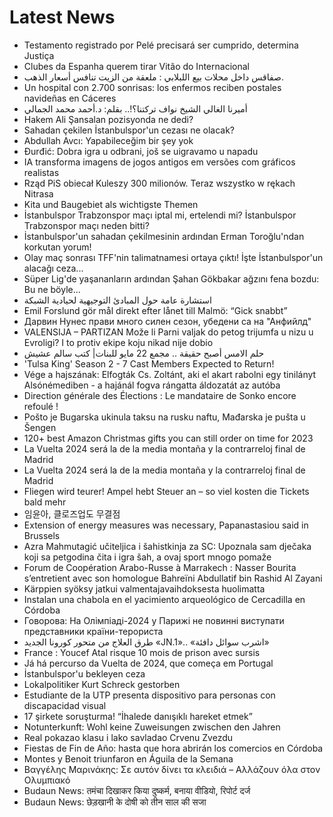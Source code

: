 # Latest News
-  Testamento registrado por Pelé precisará ser cumprido, determina Justiça
-  Clubes da Espanha querem tirar Vitão do Internacional
-  صفاقس داخل محلات بيع اللبلابي : ملعقة من الزيت تنافس أسعار الذهب.
-  Un hospital con 2.700 sonrisas: los enfermos reciben postales navideñas en Cáceres
-  أميرنا الغالي الشيخ نواف تركتنا؟!.. بقلم: د.أحمد محمد الجمالي
-  Hakem Ali Şansalan pozisyonda ne dedi?
-  Sahadan çekilen İstanbulspor'un cezası ne olacak?
-  Abdullah Avcı: Yapabileceğim bir şey yok
-  Đurđić: Dobra igra u odbrani, još se uigravamo u napadu
-  IA transforma imagens de jogos antigos em versões com gráficos realistas
-  Rząd PiS obiecał Kuleszy 300 milionów. Teraz wszystko w rękach Nitrasa
-  Kita und Baugebiet als wichtigste Themen
-  İstanbulspor Trabzonspor maçı iptal mi, ertelendi mi? İstanbulspor Trabzonspor maçı neden bitti?
-  İstanbulspor'un sahadan çekilmesinin ardından Erman Toroğlu'ndan korkutan yorum!
-  Olay maç sonrası TFF'nin talimatnamesi ortaya çıktı! İşte İstanbulspor'un alacağı ceza...
-  Süper Lig'de yaşananların ardından Şahan Gökbakar ağzını fena bozdu: Bu ne böyle...
-  استشارة عامة حول المبادئ التوجيهية لحيادية الشبكة
-  Emil Forslund gör mål direkt efter lånet till Malmö: “Gick snabbt”
-  Дарвин Нунес прави много силен сезон, убедени са на "Анфийлд"
-  VALENSIJA – PARTIZAN Može li Parni valjak do petog trijumfa u nizu u Evroligi? I to protiv ekipe koju nikad nije dobio
-  حلم الامس أصبح حقيقة .. مجمع 22 مايو للبنات| كتب سالم عشيش
-  'Tulsa King' Season 2 - 7 Cast Members Expected to Return!
-  Vége a hajszának: Elfogták Cs. Zoltánt, aki el akart rabolni egy tinilányt Alsónémediben - a hajánál fogva rángatta áldozatát az autóba
-  Direction générale des Élections : Le mandataire de Sonko encore refoulé !
-  Pošto je Bugarska ukinula taksu na rusku naftu, Mađarska je pušta u Šengen
-  120+ best Amazon Christmas gifts you can still order on time for 2023
-  La Vuelta 2024 será la de la media montaña y la contrarreloj final de Madrid
-  La Vuelta 2024 será la de la media montaña y la contrarreloj final de Madrid
-  Fliegen wird teurer! Ampel hebt Steuer an – so viel kosten die Tickets bald mehr
-  임윤아, 클로즈업도 무결점
-  Extension of energy measures was necessary, Papanastasiou said in Brussels
-  Azra Mahmutagić učiteljica i šahistkinja za SC: Upoznala sam dječaka koji sa petgodina čita i igra šah, a ovaj sport mnogo pomaže
-  Forum de Coopération Arabo-Russe à Marrakech : Nasser Bourita s’entretient avec son homologue Bahreïni Abdullatif bin Rashid Al Zayani
-  Kärppien syöksy jatkui valmentajavaihdoksesta huolimatta
-  Instalan una chabola en el yacimiento arqueológico de Cercadilla en Córdoba
-  Говорова: На Олімпіаді-2024 у Парижі не повинні виступати представники країни-терориста
-  طرق العلاج من متحور كورونا الجديد «JN.1».. «اشرب سوائل دافئة»
-  France : Youcef Atal risque 10 mois de prison avec sursis
-  Já há percurso da Vuelta de 2024, que começa em Portugal
-  İstanbulspor'u bekleyen ceza
-  Lokalpolitiker Kurt Schreck gestorben
-  Estudiante de la UTP presenta dispositivo para personas con discapacidad visual
-  17 şirkete soruşturma! “İhalede danışıklı hareket etmek”
-  Notunterkunft: Wohl keine Zuweisungen zwischen den Jahren
-  Real pokazao klasu i lako savladao Crvenu Zvezdu
-  Fiestas de Fin de Año: hasta que hora abrirán los comercios en Córdoba
-  Montes y Benoit triunfaron en Águila de la Semana
-  Βαγγέλης Μαρινάκης: Σε αυτόν δίνει τα κλειδιά – Αλλάζουν όλα στον Ολυμπιακό
-  Budaun News: तमंचा दिखाकर किया दुष्कर्म, बनाया वीडियो, रिपोर्ट दर्ज
-  Budaun News: छेड़खानी के दोषी को तीन साल की सजा
